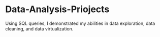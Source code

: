 # Data-Analysis-Priojects
Using SQL queries, I demonstrated my abilities in data exploration, data cleaning, and data virtualization.
